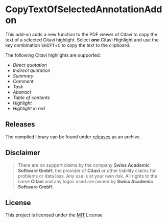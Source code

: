 # CopyTextOfSelectedAnnotationAddon

This add-on adds a new function to the PDF viewer of Citavi to copy the text of a selected Citavi highlight. Select **one** Citavi Highlight and use the key combination <kbd>SHIFT</kbd>+<kbd>C</kbd> to copy the text to the clipboard.

The following Citavi highlights are supported:

- *Direct quotation*
- *Indirect quotation*
- *Summary*
- *Comment*
- *Task*
- *Abstract*
- *Table of contents*
- *Highlight*
- *Highlight in red*

## Releases

The compiled library can be found under [releases](./../../releases) as an archive.

## Disclaimer

>There are no support claims by the company **Swiss Academic Software GmbH**, the provider of **Citavi** or other liability claims for problems or data loss. Any use is at your own risk. All rights to the name **Citavi** and any logos used are owned by **Swiss Academic Software GmbH**.

## License

This project is licensed under the [MIT](LICENSE) License
